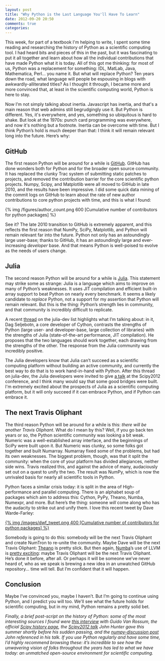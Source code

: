 ```yaml
---
layout: post
title: "Why Python is the Last Language You'll Have To Learn"
date: 2012-09-20 20:50
comments: true
categories: 
---
```


This week, for part of a textbook I'm helping to write,
I spent some time reading and researching the history of Python as
a scientific computing tool.  I had heard bits and pieces of this in the past,
but it was fascinating to put it all together and learn about how all the
individual contributions that have made Python what it is today.
All of this got me thinking: for most of us, Python was a replacement for
something: IDL, MatLab, Java, Mathematica, Perl... you name it.
But what will replace Python?
Ten years down the road, what language will people be espousing in
blogs with awkwardly-alliterated titles?  As I thought it through, I
became more and more convinced that, at least in the scientific computing
world, Python is here to stay.

<!-- more -->

Now I’m not simply talking about inertia.  Javascript has inertia, and that's
a main reason that web admins still begrudgingly use it.  But Python is 
different.  Yes, it's everywhere, and yes, something so ubiquitous is
hard to shake.  But look at the 1970s: punch card programming was
everywhere, and now it's nothing but a footnote. Inertia can be overcome
with time.  But I think Python’s hold is much deeper than that: I think it
will remain relevant long into the future.  Here’s why:



## GitHub ##
The first reason Python will be around for a while is
[GitHub](http://github.com).  GitHub has done wonders both for Python
and for the broader open source community. 
It has replaced the clunky Trac system of
submitting static patches to projects, and removed the contribution barrier
for the core scientific python projects.  Numpy, Scipy, and Matplotlib were
all moved to GitHub in late 2010, and the results have been impressive.
I did some quick data mining of the commit logs on GitHub to learn
about the rate of new author contributions to core python projects with
time, and this is what I found:

{% img /figures/author_count.png 600 [Cumulative number of contributors for python packages] %}

See it? The late 2010 transition to GitHub is extremely apparent,
and this reflects the first reason that NumPy, SciPy, Matplotlib,
and Python will remain relevant far into the future.
Python not only has an astoundingly large user-base; thanks to GitHub,
it has an astoundingly large and ever-increasing *developer* base.
And that means Python is well-poised to evolve as the needs of users change.



## Julia ##
The second reason Python will be around for a while is 
[Julia](http://julialang.org/).  This statement may strike some as strange:
Julia is a 
language which aims to improve on many of Python’s weaknesses.
It uses JIT compilation and efficient built-in array 
support to beat Python on nearly every benchmark.  It seems a likely 
candidate to *replace* Python, not a support for my assertion that Python will 
remain relevant. But this is the thing: Python’s strength lies in community, 
and that community is incredibly difficult to replicate.

A recent
[thread](https://groups.google.com/forum/?fromgroups=#!topic/julia-dev/YftOOEfcwrk)
on the julia-dev list highlights what I’m talking about:
in it, Dag Seljebotn, a core developer of Cython, contrasts the
strengths of Python (large user- and developer-base, large collection of
libraries) with the strengths of Julia (state-of-the-art performance,
JIT compilation).  He
proposes that the two languages should work together, each drawing from the
strengths of the other.  The response from the Julia community was incredibly
positive.

The Julia developers know that Julia can’t succeed as a scientific
computing platform without building an active community, and currently the
best way to do that is to work hand-in-hand with Python.  After this thread
on julia-dev, the Julia  developers were invited to give 
[a talk](http://pyvideo.org/video/1204/julia-a-fast-dynamic-language-for-technical-comp) 
at the Scipy2012 conference,
and I think many would say that some good bridges were built.
I'm extremely excited about the prospects of Julia as a scientific computing
platform, but it will only succeed if it can embrace Python, and if Python
can embrace it.



## The next Travis Oliphant ##
The third reason Python will be around for a while is this: *there will be 
another Travis Oliphant*.  What do I mean by this?  Well, if you go back 
ten years or so, the Python scientific community was looking a bit weak.
Numeric was a 
well-established array interface, and the beginnings of SciPy were built 
upon it.  But Numeric was clunky, so some folks got together and built 
Numarray.  Numarray fixed some of the problems, but had its own weaknesses.
The biggest problem, though, was that it split the community:
when the core of your platform has divided allegiances, neither side wins.
Travis realized this, and against the advice of many, audaciously set out 
on a quest to unify the two.  The result was NumPy, which is now the 
unrivaled basis for nearly all scientific tools in Python.

Python faces a similar crisis today: it is split in the area of
High-performance and parallel computing.  There is an alphabet soup of 
packages which aim to address this:
Cython, PyPy, Theano, Numba, Numexpr, and more.  But 
here’s the thing: someone *will* come along who has the audacity to strike
out and unify them.  I love this recent tweet by Dave Warde-Farley:

[{% img /images/dwf_tweet.png 400 [Cumulative number of contributors for python packages] %}](http://twitter.com/dwf/status/246756226367643650)

Somebody is going to do this: somebody will be the next Travis Oliphant
and create NumTron to re-unite the community.
Maybe Dave will be the next Travis Oliphant:
[Theano](http://deeplearning.net/software/theano/) is pretty slick.
But then again, [Numba](http://numba.pydata.org/)’s use of LLVM is 
[pretty exciting](/blog/2012/08/24/numba-vs-cython/):
maybe Travis Oliphant will be the next Travis Oliphant. 
He’s done it before, after all.  Or perhaps it will be someone
we’ve never heard of, who as we speak is brewing a new idea in
an unwatched GitHub repository... time will tell.
But I’m confident that it will happen.



## Conclusion ##
Maybe I’ve convinced you, maybe I haven’t.  But I’m going to continue using 
Python, and I predict you will too.  We'll see what the future holds for 
scientific computing, but in my mind, Python remains a pretty solid bet.

*Finally, a brief post-script on the history of Python:
some of the most interesting sources I found were
[this interview](http://www.artima.com/intv/pythonP.html) with Guido Van Rossum,
the official [Scipy history page](http://www.scipy.org/History_of_SciPy), the
[Scipy2012 talk](http://pyvideo.org/video/1192/matplotlib-lessons-from-middle-age-or-how-you)
John Hunter gave this summer shortly before his sudden passing,
and the [numpy-discussion post](http://mail.scipy.org/pipermail/numpy-discussion/2012-February/060640.html)
John referenced in his talk.  If you use Python regularly and have some
time, I’d highly recommend browsing these: it’s incredible to see
how the unwavering vision of folks throughout the years has led to what we
have today: an unmatched open-source environment for scientific computing.*
